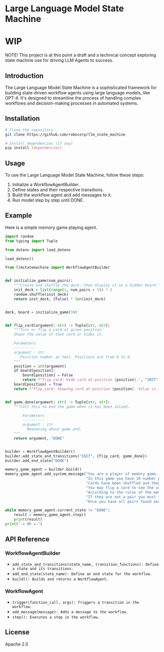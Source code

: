 # Large Language Model State Machine

# WIP

NOTE! This project is at this point a draft and a technical concept exploring state machine use for driving LLM Agents to success.
 
## Introduction
The Large Language Model State Machine is a sophisticated framework for building state-driven workflow agents using large language models, like GPT-4. It's designed to streamline the process of handling complex workflows and decision-making processes in automated systems.

## Installation
```bash
# Clone the repository
git clone https://github.com/robocorp/llm_state_machine

# Install dependencies (if any)
pip install [dependencies]
```

## Usage
To use the Large Language Model State Machine, follow these steps:

1. Initialize a WorkflowAgentBuilder.
2. Define states and their respective transitions.
3. Build the workflow agent and add messages to it.
4. Run model step by step until DONE.

## Example

Here is a simple memory game playing agent.

```python
import random
from typing import Tuple

from dotenv import load_dotenv

load_dotenv()

from llmstatemachine import WorkflowAgentBuilder


def initialize_game(num_pairs):
    """Create and shuffle the deck, then display it as a hidden board."""
    init_deck = list(range(1, num_pairs + 1)) * 2
    random.shuffle(init_deck)
    return init_deck, [False] * len(init_deck)


deck, board = initialize_game(10)


def flip_card(argument: str) -> Tuple[str, str]:
    """Turn or flip a card at given position.
    Shows the value of that card or hides it.

    Parameters
    ----------
    argument : str
       Position number as text. Positions are from 0 to 9.
    """
    position = int(argument)
    if board[position]:
        board[position] = False
        return f"flip_card: Hide card at position {position}.", "INIT"
    board[position] = True
    return f"flip_card: Showing card at position {position}. Value is {deck[position]}.", "INIT"


def game_done(argument: str) -> Tuple[str, str]:
    """Call this to end the game when it has been solved.

        Parameters
        ----------
        argument : str
          Reasoning about game end.
    """
    return argument, "DONE"


builder = WorkflowAgentBuilder()
builder.add_state_and_transitions("INIT", {flip_card, game_done})
builder.add_end_state("DONE")

memory_game_agent = builder.build()
memory_game_agent.add_system_message("You are a player of memory game. " +
                                     "In this game you have 10 number pairs in 20 cards. " +
                                     "Cards have been shuffled and they are all face down. " +
                                     "You may flip a card to see the value. " +
                                     "According to the rules of the memory game you can check a pair. " +
                                     "If they are not a pair you must flip them back hidden. " +
                                     "Once you have all pairs found and shown the game is done.")

while memory_game_agent.current_state != "DONE":
    result = memory_game_agent.step()
    print(result)
print("-= OK =-")
```

## API Reference

### WorkflowAgentBuilder

- `add_state_and_transitions(state_name, transition_functions): Define a state and its transitions.`
- `add_end_state(state_name): Define an end state for the workflow.`
- `build(): Builds and returns a WorkflowAgent.`

### WorkflowAgent

- `trigger(function_call, args): Triggers a transition in the workflow.`
- `add_message(message): Adds a message to the workflow.`
- `step(): Executes a step in the workflow.`

## License
Apache 2.0
